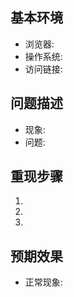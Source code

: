 ## 基本环境

* 浏览器: 
* 操作系统: 
* 访问链接: 

## 问题描述

* 现象: 
* 问题: 

## 重现步骤

1. 
2. 
3. 

## 预期效果

* 正常现象: 
